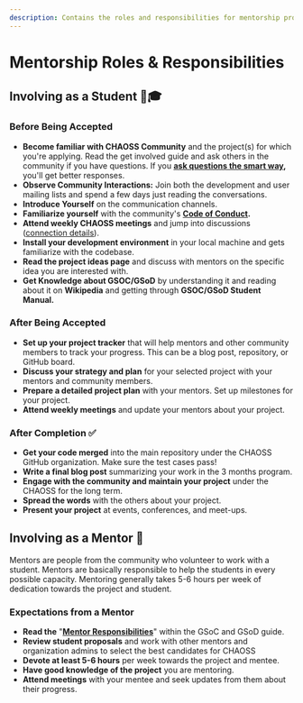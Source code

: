 ```yaml
---
description: Contains the roles and responsibilities for mentorship program
---
```


# Mentorship Roles & Responsibilities

## Involving as a Student 👨🎓 

### Before Being Accepted

* **Become familiar with CHAOSS Community** and the project\(s\) for which you're applying.  Read the get involved guide and ask others in the community if you have questions. If you [**ask questions the smart way**](http://www.catb.org/~esr/faqs/smart-questions.html)**,** you'll get better responses.
* **Observe Community Interactions:** Join both the development and user mailing lists and spend a few days just reading the conversations.
* **Introduce Yourself** on the communication channels.
* **Familiarize yourself** with the community's [**Code of Conduct**](https://chaoss.community/about/code-of-conduct/)**.**
* **Attend weekly CHAOSS meetings** and jump into discussions \([connection details](https://chaoss.community/participate/)\).
* **Install your development environment** in your local machine and gets familiarize with the codebase.
* **Read the project ideas page** and discuss with mentors on the specific idea you are interested with.
* **Get Knowledge about GSOC/GSoD** by understanding it and reading about it on **Wikipedia** and getting through **GSOC/GSoD Student Manual.**

### After Being Accepted

* **Set up your project tracker** that will help mentors and other community members to track your progress. This can be a blog post, repository, or GitHub board.
* **Discuss your strategy and plan** for your selected project with your mentors and community members.
* **Prepare a detailed project plan** with your mentors. Set up milestones for your project.
* **Attend weekly meetings** and update your mentors about your project.

### After Completion ✅ 

* **Get your code merged** into the main repository under the CHAOSS GitHub organization. Make sure the test cases pass!
* **Write a final blog post** summarizing your work in the 3 months program.
* **Engage with the community and maintain your project** under the CHAOSS for the long term.
* **Spread the words** with the others about your project.
* **Present your project** at events, conferences, and meet-ups.

## Involving as a Mentor 👥 

Mentors are people from the community who volunteer to work with a student. Mentors are basically responsible to help the students in every possible capacity. Mentoring generally takes 5-6 hours per week of dedication towards the project and student.

### Expectations from a Mentor

* **Read the** "[**Mentor Responsibilities**](https://developers.google.com/open-source/gsoc/help/responsibilities#mentors_responsibilities)" within the GSoC and GSoD guide.
* **Review student proposals** and work with other mentors and organization admins to select the best candidates for CHAOSS
* **Devote at least 5-6 hours** per week towards the project and mentee.
* **Have good knowledge of the project** you are mentoring.
* **Attend meetings** with your mentee and seek updates from them about their progress.

